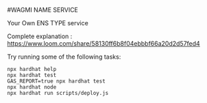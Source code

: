 #WAGMI NAME SERVICE 

Your Own ENS TYPE service 

Complete explanation : https://www.loom.com/share/58130ff6b8f04ebbbf66a20d2d57fed4


Try running some of the following tasks:

```shell
npx hardhat help
npx hardhat test
GAS_REPORT=true npx hardhat test
npx hardhat node
npx hardhat run scripts/deploy.js
```
